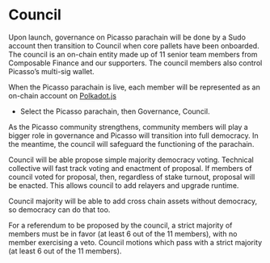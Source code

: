 # Council

Upon launch, governance on Picasso parachain will be done by a Sudo account then transition to Council when core pallets
have been onboarded. The council is an on-chain entity made up of 11 senior team members from Composable Finance and our 
supporters. The council members also control Picasso’s multi-sig wallet. 

When the Picasso parachain is live, each member will be represented as an on-chain account on 
[Polkadot.js](https://polkadot.js.org/apps/?rpc=wss%3A%2F%2Fpicasso-rpc.composable.finance#/council) 
- Select the Picasso parachain, then Governance, Council. 

As the Picasso community strengthens, community members will play a bigger role in governance and Picasso will 
transition into full democracy. In the meantime, the council will safeguard the functioning of the parachain.

Council will be able propose simple majority democracy voting. Technical collective will fast track voting and enactment
of proposal. If members of council voted for proposal, then, regardless of stake turnout, proposal will be enacted.
This allows council to add relayers and upgrade runtime.

Council majority will be able to add cross chain assets without democracy, so democracy can do that too.

For a referendum to be proposed by the council, a strict majority of members must be in favor (at least 6 out of the 11 
members), with no member exercising a veto. Council motions which pass with a strict majority (at least 6 out of the 11 
members).
